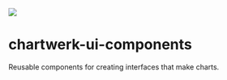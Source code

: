 ![](https://www.politico.com/interactives/cdn/images/badge.svg)

# chartwerk-ui-components

Reusable components for creating interfaces that make charts.
